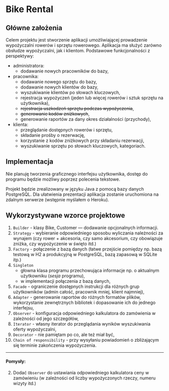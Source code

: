 # Bike Rental

## Główne założenia
Celem projektu jest stworzenie aplikacji umożliwiającej prowadzenie wypożyczalni rowerów i sprzętu rowerowego. Aplikacja
ma służyć zarówno obsłudze wypożyczalni, jak i klientom. Podstawowe funkcjonalności z perspektywy:
* administratora:
    * dodawanie nowych pracowników do bazy,
* pracownika:
    * dodawanie nowego sprzętu do bazy,
    * dodawanie nowych klientów do bazy,
    * wyszukiwanie klientów po słowach kluczowych,
    * rejestracja wypożyczeń (jeden lub więcej rowerów i sztuk sprzętu na użytkownika),
    * <s>rejestracja uszkodzeń sprzętu podczas wypożyczenia</s>,
    * <s>generowanie kodów zniżkowych</s>,
    * generowanie raportów za dany okres działalności (przychody),
* klienta:
    * przeglądanie dostępnych rowerów i sprzętu,
    * składanie prośby o rezerwację,
    * korzystanie z kodów zniżkowych przy składaniu rezerwacji,
    * wyszukiwanie sprzętu po słowach kluczowych, kategoriach.
    
    
## Implementacja
Nie planuję tworzenia graficznego interfejsu użytkownika, dostęp do programu będzie możliwy poprzez polecenia tekstowe. 

Projekt będzie zrealizowany w języku Java z pomocą bazy danych PostgreSQL. Dla ułatwienia prezentacji aplikacja zostanie
uruchomiona na zdalnym serwerze (wstępnie myślałem o Heroku).

## Wykorzystywane wzorce projektowe

1. `Builder` - klasy Bike, Customer — dodawanie opcjonalnych informacji.
1. `Strategy` - wybieranie odpowiedniego sposobu wyliczania należności za wynajem (czy rower + akcesoria, czy samo
akcesorium, czy obowiązuje zniżka, czy wypożyczenie w święto itd.)
1. `Factory` - połączenie z bazą danych (łatwe przejście pomiędzy np. bazą testową w H2 a produkcyjną w PostgreSQL,
 bazą zapasową w SQLite itp.)
1. `Singleton` 
    * głowna klasa programu przechowująca informacje np. o aktualnym użytkowniku (*sesja* programu),
    * w implementacji połączenia z bazą danych,
1. `Facade` - ograniczenie dostępnych instrukcji dla różnych grup użytkowników (admin całość, pracownik mniej, klient 
najmniej),
1. `Adapter` - generowanie raportów do różnych formatów plików, wykorzystanie zewnętrznych bibliotek i dopasowanie ich
do jednego interfejsu,
1. `Observer` - konfiguracja odpowiedniego kalkulatora do zamówienia w zależności od jego szczegółów,
1. `Iterator` - własny iterator do przeglądania wyników wyszukiwania oferty wypożyczalni,
1. `Decorator` - nie pamiętam po co, ale też miał być,
1. `Chain of responsibility` - przy wysyłaniu powiadomień o zbliżającym się terminie zakończenia wypożyczenia.

---------------------
#### Pomysły:
2. Dodać `Observer` do ustawiania odpowiedniego kalkulatora ceny w zamówieniu (w zależności od liczby
wypożyczonych rzeczy, numeru wizyty itd.)